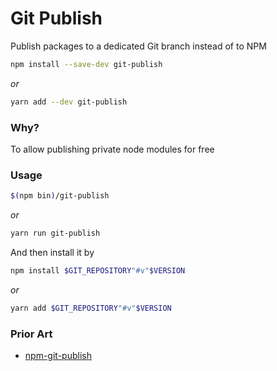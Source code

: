 # Git Publish

Publish packages to a dedicated Git branch instead of to NPM

```bash
npm install --save-dev git-publish
```

_or_

```bash
yarn add --dev git-publish
```

### Why?

To allow publishing private node modules for free

### Usage

```bash
$(npm bin)/git-publish
```

_or_

```bash
yarn run git-publish
```

And then install it by

```bash
npm install $GIT_REPOSITORY"#v"$VERSION
```

_or_

```bash
yarn add $GIT_REPOSITORY"#v"$VERSION
```

### Prior Art

* [npm-git-publish](https://github.com/theoy/npm-git-publish)
